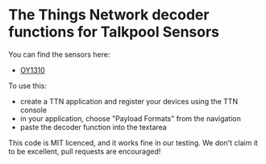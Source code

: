 # The Things Network decoder functions for Talkpool Sensors


You can find the sensors here:
 * [OY1310](https://connectedthings.store/gb/talkpool-oy1310-single-jet-lorawan-smart-water-meter.html)

To use this:
* create a TTN application and register your devices using the TTN console
* in your application, choose "Payload Formats" from the navigation
* paste the decoder function into the textarea

This code is MIT licenced, and it works fine in our testing. We don't claim it to be excellent, pull requests are encouraged!